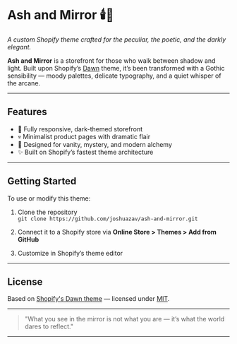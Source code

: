 # Ash and Mirror 🕯️🖤

*A custom Shopify theme crafted for the peculiar, the poetic, and the darkly elegant.*

**Ash and Mirror** is a storefront for those who walk between shadow and light. Built upon Shopify’s [Dawn](https://github.com/Shopify/dawn) theme, it’s been transformed with a Gothic sensibility — moody palettes, delicate typography, and a quiet whisper of the arcane.

---

## Features

- 🔮 Fully responsive, dark-themed storefront
- 💀 Minimalist product pages with dramatic flair
- 🧥 Designed for vanity, mystery, and modern alchemy
- ✨ Built on Shopify’s fastest theme architecture

---

## Getting Started

To use or modify this theme:

1. Clone the repository  
   `git clone https://github.com/joshuazav/ash-and-mirror.git`

2. Connect it to a Shopify store via **Online Store > Themes > Add from GitHub**

3. Customize in Shopify’s theme editor

---

## License

Based on [Shopify's Dawn theme](https://github.com/Shopify/dawn) — licensed under [MIT](https://opensource.org/licenses/MIT).

---

> "What you see in the mirror is not what you are — it’s what the world dares to reflect."

---

